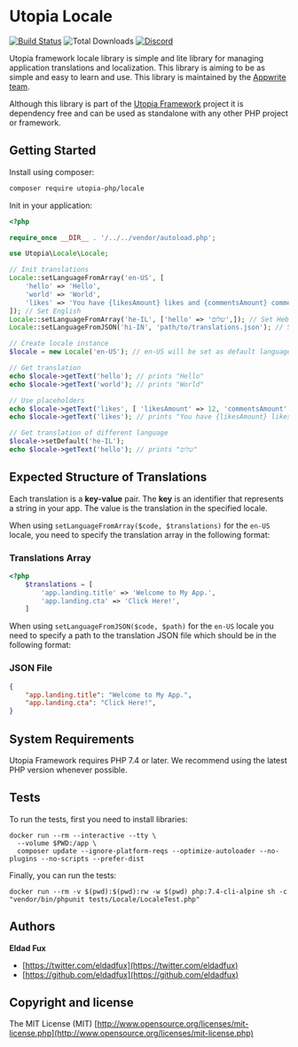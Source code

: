 # Utopia Locale

[![Build Status](https://travis-ci.org/utopia-php/locale.svg?branch=master)](https://travis-ci.com/utopia-php/locale)
![Total Downloads](https://img.shields.io/packagist/dt/utopia-php/locale.svg)
[![Discord](https://img.shields.io/discord/564160730845151244?label=discord)](https://appwrite.io/discord)

Utopia framework locale library is simple and lite library for managing application translations and localization. This library is aiming to be as simple and easy to learn and use. This library is maintained by the [Appwrite team](https://appwrite.io).

Although this library is part of the [Utopia Framework](https://github.com/utopia-php/framework) project it is dependency free and can be used as standalone with any other PHP project or framework.

## Getting Started

Install using composer:
```bash
composer require utopia-php/locale
```

Init in your application:
```php
<?php

require_once __DIR__ . '/../../vendor/autoload.php';

use Utopia\Locale\Locale;

// Init translations
Locale::setLanguageFromArray('en-US', [
    'hello' => 'Hello',
    'world' => 'World',
    'likes' => 'You have {likesAmount} likes and {commentsAmount} comments.'
]); // Set English
Locale::setLanguageFromArray('he-IL', ['hello' => 'שלום',]); // Set Hebrew
Locale::setLanguageFromJSON('hi-IN', 'path/to/translations.json'); // Set Hindi

// Create locale instance
$locale = new Locale('en-US'); // en-US will be set as default language

// Get translation
echo $locale->getText('hello'); // prints "Hello"
echo $locale->getText('world'); // prints "World"

// Use placeholders
echo $locale->getText('likes', [ 'likesAmount' => 12, 'commentsAmount' => 55 ]); // prints "You have 12 likes and 55 comments."
echo $locale->getText('likes'); // prints "You have {likesAmount} likes and {commentsAmount} comments.". If you don't provide placeholder value, we don't touch it

// Get translation of different language
$locale->setDefault('he-IL');
echo $locale->getText('hello'); // prints "שלום"
```

## Expected Structure of Translations

Each translation is a **key-value** pair. The **key** is an identifier that represents a string in your app. The value is the translation in the specified locale.

When using `setLanguageFromArray($code, $translations)` for the `en-US` locale, you need to specify the translation array in the following format:
### Translations Array 
```php
<?php
    $translations = [
        'app.landing.title' => 'Welcome to My App.',
        'app.landing.cta' => 'Click Here!',
    ]
```

When using `setLanguageFromJSON($code, $path)` for the `en-US` locale you need to specify a path to the translation JSON file which should be in the following format:

### JSON File

```json
{
    "app.landing.title": "Welcome to My App.",
    "app.landing.cta": "Click Here!",
}
```

## System Requirements

Utopia Framework requires PHP 7.4 or later. We recommend using the latest PHP version whenever possible.

## Tests

To run the tests, first you need to install libraries:
```shell
docker run --rm --interactive --tty \
  --volume $PWD:/app \
  composer update --ignore-platform-reqs --optimize-autoloader --no-plugins --no-scripts --prefer-dist
```

Finally, you can run the tests:
```shell
docker run --rm -v $(pwd):$(pwd):rw -w $(pwd) php:7.4-cli-alpine sh -c "vendor/bin/phpunit tests/Locale/LocaleTest.php"
```

## Authors

**Eldad Fux**

+ [https://twitter.com/eldadfux](https://twitter.com/eldadfux)
+ [https://github.com/eldadfux](https://github.com/eldadfux)

## Copyright and license

The MIT License (MIT) [http://www.opensource.org/licenses/mit-license.php](http://www.opensource.org/licenses/mit-license.php)
